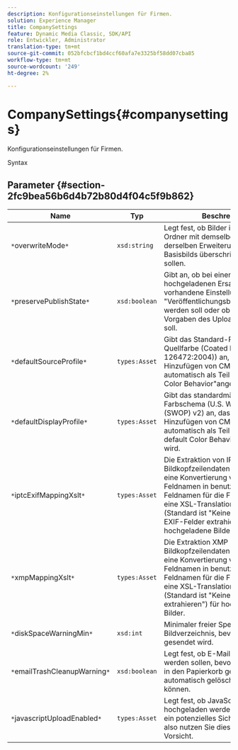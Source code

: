 ```yaml
---
description: Konfigurationseinstellungen für Firmen.
solution: Experience Manager
title: CompanySettings
feature: Dynamic Media Classic, SDK/API
role: Entwickler, Administrator
translation-type: tm+mt
source-git-commit: 052bfcbcf1bd4ccf60afa7e3325bf58dd07cba85
workflow-type: tm+mt
source-wordcount: '249'
ht-degree: 2%

---
```



# CompanySettings{#companysettings}

Konfigurationseinstellungen für Firmen.

Syntax

## Parameter {#section-2fc9bea56b6d4b72b80d4f04c5f9b862}

| Name | Typ | Beschreibung |
|---|---|---|
| `*`overwriteMode`*` | `xsd:string` | Legt fest, ob Bilder im aktuellen Ordner mit demselben Namen und derselben Erweiterung des Basisbilds überschrieben werden sollen. |
| `*`preservePublishState`*` | `xsd:boolean` | Gibt an, ob bei einem in IPS hochgeladenen Ersatzbild die vorhandene Einstellung &quot;Veröffentlichungsbereit&quot;beibehalten werden soll oder ob es den Vorgaben des Uploads entsprechen soll. |
| `*`defaultSourceProfile`*` | `types:Asset` | Gibt das Standard-Profil für die Quellfarbe (Coated FOGRA27 (ISO 126472:2004)) an, das beim Hinzufügen von CMYK-Bilddateien automatisch als Teil des &quot;Use default Color Behavior&quot;angewendet wird. |
| `*`defaultDisplayProfile`*` | `types:Asset` | Gibt das standardmäßige interne Farbschema (U.S. Web Coated (SWOP) v2) an, das beim Hinzufügen von CMYK-Bilddateien automatisch als Teil des Profils &quot;Use default Color Behavior&quot;angewendet wird. |
| `*`iptcExifMappingXslt`*` | `types:Asset` | Die Extraktion von IPTC- und EXIF-Bildkopfzeilendaten in IPS erfordert eine Konvertierung von internen Feldnamen in benutzerdefinierte Feldnamen für die Firma. Bestimmt eine XSL-Translationstabelle (Standard ist &quot;Keine IPTC- oder EXIF-Felder extrahieren&quot;) für hochgeladene Bilder. |
| `*`xmpMappingXslt`*` | `types:Asset` | Die Extraktion XMP Bildkopfzeilendaten in IPS erfordert eine Konvertierung von internen Feldnamen in benutzerdefinierte Feldnamen für die Firma. Bestimmt eine XSL-Translationstabelle (Standard ist &quot;Keine XMP Felder extrahieren&quot;) für hochgeladene Bilder. |
| `*`diskSpaceWarningMin`*` | `xsd:int` | Minimaler freier Speicherplatz im Bildverzeichnis, bevor eine Warnung gesendet wird. |
| `*`emailTrashCleanupWarning`*` | `xsd:boolean` | Legt fest, ob E-Mails gesendet werden sollen, bevor Elemente, die in den Papierkorb gelegt werden, automatisch gelöscht werden können. |
| `*`javascriptUploadEnabled`*` | `types:Asset` | Legt fest, ob JavaScript-Dateien hochgeladen werden sollen. Dies ist ein potenzielles Sicherheitsrisiko, also nutzen Sie diese Option mit Vorsicht. |

